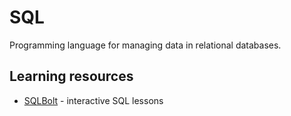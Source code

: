 # SQL

Programming language for managing data in relational databases.

## Learning resources

- [SQLBolt](https://sqlbolt.com) - interactive SQL lessons
